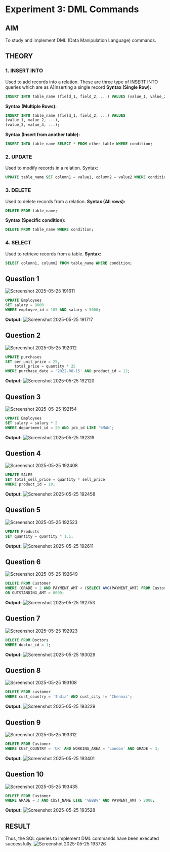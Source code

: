 # Experiment 3: DML Commands

## AIM
To study and implement DML (Data Manipulation Language) commands.

## THEORY

### 1. INSERT INTO
Used to add records into a relation.
These are three type of INSERT INTO queries which are as
A)Inserting a single record
**Syntax (Single Row):**
```sql
INSERT INTO table_name (field_1, field_2, ...) VALUES (value_1, value_2, ...);
```
**Syntax (Multiple Rows):**
```sql
INSERT INTO table_name (field_1, field_2, ...) VALUES
(value_1, value_2, ...),
(value_3, value_4, ...);
```
**Syntax (Insert from another table):**
```sql
INSERT INTO table_name SELECT * FROM other_table WHERE condition;
```
### 2. UPDATE
Used to modify records in a relation.
Syntax:
```sql
UPDATE table_name SET column1 = value1, column2 = value2 WHERE condition;
```
### 3. DELETE
Used to delete records from a relation.
**Syntax (All rows):**
```sql
DELETE FROM table_name;
```
**Syntax (Specific condition):**
```sql
DELETE FROM table_name WHERE condition;
```
### 4. SELECT
Used to retrieve records from a table.
**Syntax:**
```sql
SELECT column1, column2 FROM table_name WHERE condition;
```
**Question 1**
--
![Screenshot 2025-05-25 191611](https://github.com/user-attachments/assets/c31e6abe-a8fb-4f4b-bb43-ce60cd1be957)

```sql
UPDATE Employees
SET salary = 8000
WHERE employee_id = 105 AND salary < 5000;
```

**Output:**
![Screenshot 2025-05-25 191717](https://github.com/user-attachments/assets/fc248201-688d-4b75-a621-6850eafb8b90)

**Question 2**
---
![Screenshot 2025-05-25 192012](https://github.com/user-attachments/assets/f283298a-38e7-4875-bb00-22e55c56d311)

```sql
UPDATE purchases
SET per_unit_price = 25,
    total_price = quantity * 25
WHERE purchase_date = '2022-08-15' AND product_id = 12;
```

**Output:**
![Screenshot 2025-05-25 192120](https://github.com/user-attachments/assets/c3447be9-da27-4a77-a72a-832c56091694)

**Question 3**
---
![Screenshot 2025-05-25 192154](https://github.com/user-attachments/assets/4b11fe87-beb3-4b4a-8d94-1e9ccf315911)

```sql
UPDATE Employees
SET salary = salary * 2
WHERE department_id = 20 AND job_id LIKE '%MAN';
```

**Output:**
![Screenshot 2025-05-25 192319](https://github.com/user-attachments/assets/2106cba5-eb2b-4e9d-9e4e-5da7dceca46e)

**Question 4**
---
![Screenshot 2025-05-25 192408](https://github.com/user-attachments/assets/71b85d12-1500-410c-8ff9-dac73cae06ba)

```sql
UPDATE SALES
SET total_sell_price = quantity * sell_price
WHERE product_id = 10;
```

**Output:**
![Screenshot 2025-05-25 192458](https://github.com/user-attachments/assets/76f62778-7f08-4ae7-93a7-e8d3b09285f9)


**Question 5**
---
![Screenshot 2025-05-25 192523](https://github.com/user-attachments/assets/7b1c0ef9-473d-4cfb-b22f-aaea95bfa299)

```sql
UPDATE Products
SET quantity = quantity * 1.1;
```

**Output:**
![Screenshot 2025-05-25 192611](https://github.com/user-attachments/assets/7ffa43e8-3852-4a39-901a-1680fefb3c0f)

**Question 6**
---
![Screenshot 2025-05-25 192649](https://github.com/user-attachments/assets/e5547692-4899-447c-a2af-b38f1e8d28c0)

```sql
DELETE FROM Customer
WHERE (GRADE > 2 AND PAYMENT_AMT < (SELECT AVG(PAYMENT_AMT) FROM Customer))
OR OUTSTANDING_AMT > 8000;
```

**Output:**
![Screenshot 2025-05-25 192753](https://github.com/user-attachments/assets/4cccd9f5-1290-42b1-a13b-57ba13fe5a23)

**Question 7**
---
![Screenshot 2025-05-25 192923](https://github.com/user-attachments/assets/c40d6ea1-cb6a-4a95-b0b5-a5a7b156a4ab)

```sql
DELETE FROM Doctors
WHERE doctor_id = 1;
```

**Output:**
![Screenshot 2025-05-25 193029](https://github.com/user-attachments/assets/a39d3def-e37d-498d-b15b-451df41a1f0d)

**Question 8**
---
![Screenshot 2025-05-25 193108](https://github.com/user-attachments/assets/9854408e-7435-4009-b665-dee00b959fa9)

```sql
DELETE FROM customer
WHERE cust_country = 'India' AND cust_city != 'Chennai';
```

**Output:**
![Screenshot 2025-05-25 193229](https://github.com/user-attachments/assets/bed148cb-ff05-4406-a0e9-d8659733fa05)

**Question 9**
---
![Screenshot 2025-05-25 193312](https://github.com/user-attachments/assets/5df3d6cc-2853-4e8a-ae6b-c826e1311e69)

```sql
DELETE FROM Customer
WHERE CUST_COUNTRY = 'UK' AND WORKING_AREA = 'London' AND GRADE < 3;
```

**Output:**
![Screenshot 2025-05-25 193401](https://github.com/user-attachments/assets/6816ee9f-a5f4-438f-89ff-cf7e7247f3e7)

**Question 10**
---
![Screenshot 2025-05-25 193435](https://github.com/user-attachments/assets/fd3ce29e-62d7-44d9-8a2b-a2384e450f86)

```sql
DELETE FROM Customer
WHERE GRADE = 3 AND CUST_NAME LIKE '%BBB%' AND PAYMENT_AMT > 2000;
```

**Output:**
![Screenshot 2025-05-25 193528](https://github.com/user-attachments/assets/dcfe058e-9ae5-4180-9ad6-ffc125f0fec1)


## RESULT
Thus, the SQL queries to implement DML commands have been executed successfully.
![Screenshot 2025-05-25 193726](https://github.com/user-attachments/assets/84ae42e0-ec87-4609-bd3d-6da59cbb9e57)

